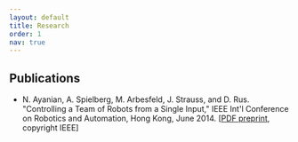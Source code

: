 ```yaml
---
layout: default
title: Research
order: 1
nav: true
---
```


## Publications

* N. Ayanian, A. Spielberg, M. Arbesfeld, J. Strauss, and D. Rus. "Controlling a Team of Robots from a Single Input," IEEE Int'l Conference on Robotics and Automation, Hong Kong, June 2014. \[[PDF preprint](/assets/Ayanian_ICRA2014.pdf), copyright IEEE\]